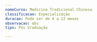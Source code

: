 ```yaml
---
nomeCurso: Medicina Tradicional Chinesa
classificacao: Especialização
duracao: Pode ser de 4 a 12 meses
observacao: obs
tipo: Pós Graduação

---
```


